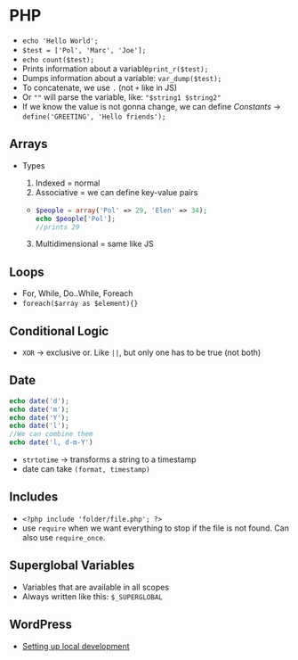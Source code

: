 # PHP

- `echo 'Hello World';`
- `$test = ['Pol', 'Marc', 'Joe'];`
- `echo count($test);`
- Prints information about a variable`print_r($test);`
- Dumps information about a variable: `var_dump($test);`
- To concatenate, we use `.` (not `+` like in JS)
- Or `""` will parse the variable, like: `"$string1 $string2"`
- If we know the value is not gonna change, we can define _Constants_ -> `define('GREETING', 'Hello friends');`

## Arrays

- Types

  1. Indexed = normal
  2. Associative = we can define key-value pairs

  - ```php
    $people = array('Pol' => 29, 'Elen' => 34);
    echo $people['Pol'];
    //prints 29
    ```

  3. Multidimensional = same like JS

## Loops

- For, While, Do..While, Foreach
- `foreach($array as $element){}`

## Conditional Logic

- `XOR` -> exclusive or. Like `||`, but only one has to be true (not both)

## Date

```php
echo date('d');
echo date('m');
echo date('Y');
echo date('l');
//We can combine them
echo date('l, d-m-Y')
```

- `strtotime` -> transforms a string to a timestamp
- date can take `(format, timestamp)`

## Includes

- `<?php include 'folder/file.php'; ?>`
- use `require` when we want everything to stop if the file is not found. Can also use `require_once`.

## Superglobal Variables

- Variables that are available in all scopes
- Always written like this: `$_SUPERGLOBAL`

## WordPress

- [Setting up local development](https://code.tutsplus.com/articles/how-to-set-up-a-wordpress-development-environment-for-windows--wp-23365)
